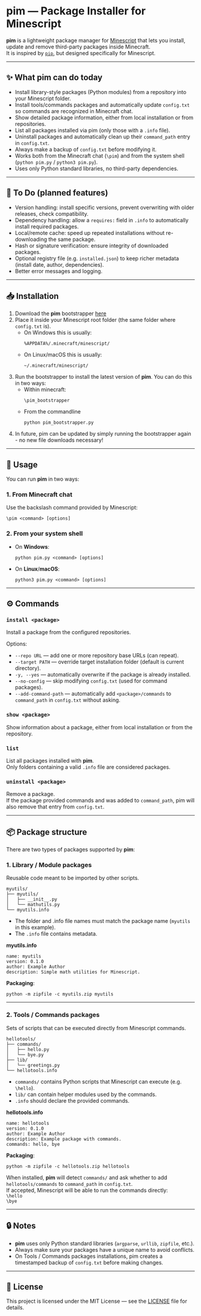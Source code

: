 # pim — Package Installer for Minescript

**pim** is a lightweight package manager for [Minescript](https://github.com/maxuser0/minescript) that lets you install, update and remove third-party packages inside Minecraft.  
It is inspired by [`pip`](https://pypi.org/project/pip/), but designed specifically for Minescript.

---

## ✨ What pim can do today

- Install library-style packages (Python modules) from a repository into your Minescript folder.  
- Install tools/commands packages and automatically update `config.txt` so commands are recognized in Minecraft chat.  
- Show detailed package information, either from local installation or from repositories.  
- List all packages installed via pim (only those with a `.info` file).  
- Uninstall packages and automatically clean up their `command_path` entry in `config.txt`.  
- Always make a backup of `config.txt` before modifying it.  
- Works both from the Minecraft chat (`\pim`) and from the system shell (`python pim.py` / `python3 pim.py`).  
- Uses only Python standard libraries, no third-party dependencies.

---

## 📝 To Do (planned features)

- Version handling: install specific versions, prevent overwriting with older releases, check compatibility.  
- Dependency handling: allow a `requires:` field in `.info` to automatically install required packages.  
- Local/remote cache: speed up repeated installations without re-downloading the same package.  
- Hash or signature verification: ensure integrity of downloaded packages.  
- Optional registry file (e.g. `installed.json`) to keep richer metadata (install date, author, dependencies).  
- Better error messages and logging.  

---

## 📥 Installation

1. Download the **pim** bootstrapper [here](https://raw.githubusercontent.com/R4z0rX/pim/bootstrapper/pim_bootstrapper.py)
2. Place it inside your Minescript root folder (the same folder where `config.txt` is).  
   - On Windows this is usually:  
     ```
     %APPDATA%/.minecraft/minescript/
     ```
   - On Linux/macOS this is usually:  
     ```
     ~/.minecraft/minescript/
     ```
3. Run the bootstrapper to install the latest version of **pim**. You can do this in two ways:
    - Within minecraft:
        ```
        \pim_bootstrapper
        ```
    - From the commandline
        ```
        python pim_bootstrapper.py
        ```
4. In future, pim can be updated by simply running the bootstrapper again - no new file downloads necessary!

---

## 🚀 Usage

You can run **pim** in two ways:

### 1. From Minecraft chat
Use the backslash command provided by Minescript:
```
\pim <command> [options]
```

### 2. From your system shell
- On **Windows**:
  ```
  python pim.py <command> [options]
  ```
- On **Linux**/**macOS**:
  ```
  python3 pim.py <command> [options]
  ```

---

## ⚙️ Commands

### `install <package>`
Install a package from the configured repositories.

Options:
- `--repo URL` — add one or more repository base URLs (can repeat).
- `--target PATH` — override target installation folder (default is current directory).
- `-y, --yes` — automatically overwrite if the package is already installed.
- `--no-config` — skip modifying `config.txt` (used for command packages).
- `--add-command-path` — automatically add `<package>/commands` to `command_path` in `config.txt` without asking.

### `show <package>`
Show information about a package, either from local installation or from the repository.

### `list`
List all packages installed with **pim**.  
Only folders containing a valid `.info` file are considered packages.

### `uninstall <package>`
Remove a package.  
If the package provided commands and was added to `command_path`, pim will also remove that entry from `config.txt`.

---

## 📦 Package structure

There are two types of packages supported by **pim**:

### 1. Library / Module packages
Reusable code meant to be imported by other scripts.

```
myutils/
├── myutils/
│   ├── __init__.py
│   └── mathutils.py
└── myutils.info
```

- The folder and .info file names must match the package name (`myutils` in this example).
- The `.info` file contains metadata.

**myutils.info**
```
name: myutils
version: 0.1.0
author: Example Author
description: Simple math utilities for Minescript.
```

**Packaging**:
```
python -m zipfile -c myutils.zip myutils
```

---

### 2. Tools / Commands packages
Sets of scripts that can be executed directly from Minescript commands.

```
hellotools/
├── commands/
│   ├── hello.py
│   └── bye.py
├── lib/
│   └── greetings.py
└── hellotools.info
```

- `commands/` contains Python scripts that Minescript can execute (e.g. `\hello`).
- `lib/` can contain helper modules used by the commands.
- `.info` should declare the provided commands.

**hellotools.info**
```
name: hellotools
version: 0.1.0
author: Example Author
description: Example package with commands.
commands: hello, bye
```

**Packaging**:
```
python -m zipfile -c hellotools.zip hellotools
```

When installed, **pim** will detect `commands/` and ask whether to add `hellotools/commands` to `command_path` in `config.txt`.  
If accepted, Minescript will be able to run the commands directly: \
`\hello` \
`\bye`

---

## 🔒 Notes

- **pim** uses only Python standard libraries (`argparse`, `urllib`, `zipfile`, etc.).
- Always make sure your packages have a unique name to avoid conflicts.
- On Tools / Commands packages installations, pim creates a timestamped backup of `config.txt` before making changes.

---

## 📜 License

This project is licensed under the MIT License — see the [LICENSE](LICENSE) file for details.
